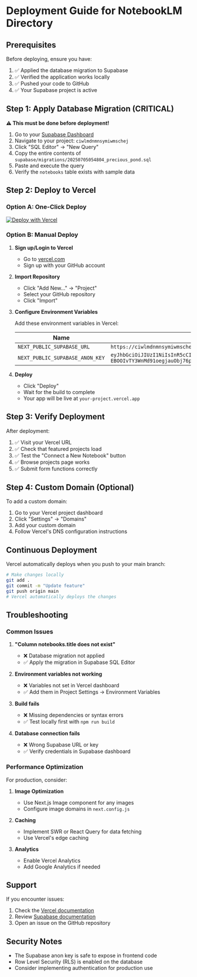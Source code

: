 # Deployment Guide for NotebookLM Directory

## Prerequisites

Before deploying, ensure you have:

1. ✅ Applied the database migration to Supabase
2. ✅ Verified the application works locally
3. ✅ Pushed your code to GitHub
4. ✅ Your Supabase project is active

## Step 1: Apply Database Migration (CRITICAL)

**⚠️ This must be done before deployment!**

1. Go to your [Supabase Dashboard](https://supabase.com)
2. Navigate to your project: `ciwlmdnmnsymiwmschej`
3. Click "SQL Editor" → "New Query"
4. Copy the entire contents of `supabase/migrations/20250705054804_precious_pond.sql`
5. Paste and execute the query
6. Verify the `notebooks` table exists with sample data

## Step 2: Deploy to Vercel

### Option A: One-Click Deploy

[![Deploy with Vercel](https://vercel.com/button)](https://vercel.com/new/clone?repository-url=https://github.com/yourusername/notebooklm-directory&env=NEXT_PUBLIC_SUPABASE_URL,NEXT_PUBLIC_SUPABASE_ANON_KEY)

### Option B: Manual Deploy

1. **Sign up/Login to Vercel**
   - Go to [vercel.com](https://vercel.com)
   - Sign up with your GitHub account

2. **Import Repository**
   - Click "Add New..." → "Project"
   - Select your GitHub repository
   - Click "Import"

3. **Configure Environment Variables**
   
   Add these environment variables in Vercel:
   
   | Name | Value |
   |------|-------|
   | `NEXT_PUBLIC_SUPABASE_URL` | `https://ciwlmdnmnsymiwmschej.supabase.co` |
   | `NEXT_PUBLIC_SUPABASE_ANON_KEY` | `eyJhbGciOiJIUzI1NiIsInR5cCI6IkpXVCJ9.eyJpc3MiOiJzdXBhYmFzZSIsInJlZiI6ImNpd2xtZG5tbnN5bWl3bXNjaGVqIiwicm9sZSI6ImFub24iLCJpYXQiOjE3NTE2OTQzNjMsImV4cCI6MjA2NzI3MDM2M30.Ri_L-EBOOIvTY3WnMd91oegjauObj76pS4JmVIr4yjw` |

4. **Deploy**
   - Click "Deploy"
   - Wait for the build to complete
   - Your app will be live at `your-project.vercel.app`

## Step 3: Verify Deployment

After deployment:

1. ✅ Visit your Vercel URL
2. ✅ Check that featured projects load
3. ✅ Test the "Connect a New Notebook" button
4. ✅ Browse projects page works
5. ✅ Submit form functions correctly

## Step 4: Custom Domain (Optional)

To add a custom domain:

1. Go to your Vercel project dashboard
2. Click "Settings" → "Domains"
3. Add your custom domain
4. Follow Vercel's DNS configuration instructions

## Continuous Deployment

Vercel automatically deploys when you push to your main branch:

```bash
# Make changes locally
git add .
git commit -m "Update feature"
git push origin main
# Vercel automatically deploys the changes
```

## Troubleshooting

### Common Issues

1. **"Column notebooks.title does not exist"**
   - ❌ Database migration not applied
   - ✅ Apply the migration in Supabase SQL Editor

2. **Environment variables not working**
   - ❌ Variables not set in Vercel dashboard
   - ✅ Add them in Project Settings → Environment Variables

3. **Build fails**
   - ❌ Missing dependencies or syntax errors
   - ✅ Test locally first with `npm run build`

4. **Database connection fails**
   - ❌ Wrong Supabase URL or key
   - ✅ Verify credentials in Supabase dashboard

### Performance Optimization

For production, consider:

1. **Image Optimization**
   - Use Next.js Image component for any images
   - Configure image domains in `next.config.js`

2. **Caching**
   - Implement SWR or React Query for data fetching
   - Use Vercel's edge caching

3. **Analytics**
   - Enable Vercel Analytics
   - Add Google Analytics if needed

## Support

If you encounter issues:

1. Check the [Vercel documentation](https://vercel.com/docs)
2. Review [Supabase documentation](https://supabase.com/docs)
3. Open an issue on the GitHub repository

## Security Notes

- The Supabase anon key is safe to expose in frontend code
- Row Level Security (RLS) is enabled on the database
- Consider implementing authentication for production use
